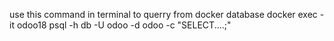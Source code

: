 use this command in terminal to querry from docker database
docker exec -it odoo18 psql -h db  -U odoo -d odoo -c "SELECT....;"
